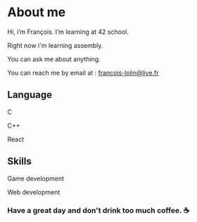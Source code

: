 # About me
Hi, i’m François. I’m learning at 42 school.

Right now i'm learning assembly.

You can ask me about anything.

You can reach me by email at : francois-lolin@live.fr

## Language
C

C++

React

## Skills
Game development

Web development

### Have a great day and don't drink too much coffee. ☕

